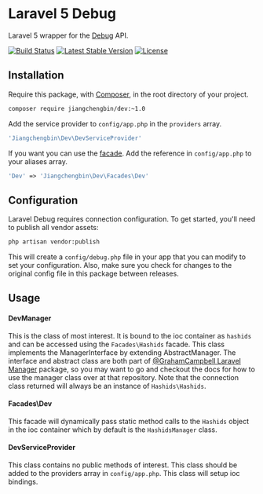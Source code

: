 Laravel 5 Debug
=================
Laravel 5 wrapper for the [Debug](http://www.94song.com) API.

[![Build Status](https://img.shields.io/travis/vinkla/hashids/master.svg?style=flat)](http://www.94song.com/s94/debug)
[![Latest Stable Version](http://img.shields.io/packagist/v/vinkla/hashids.svg?style=flat)](http://www.94song.com/s94/debug)
[![License](https://img.shields.io/packagist/l/vinkla/hashids.svg?style=flat)](http://www.94song.com/)

## Installation
Require this package, with [Composer](https://getcomposer.org/), in the root directory of your project.

```bash
composer require jiangchengbin/dev:~1.0
```

Add the service provider to ```config/app.php``` in the `providers` array.

```php
'Jiangchengbin\Dev\DevServiceProvider'
```

If you want you can use the [facade](http://laravel.com/docs/facades). Add the reference in ```config/app.php``` to your aliases array.

```php
'Dev' => 'Jiangchengbin\Dev\Facades\Dev'
```

## Configuration

Laravel Debug requires connection configuration. To get started, you'll need to publish all vendor assets:

```bash
php artisan vendor:publish
```

This will create a `config/debug.php` file in your app that you can modify to set your configuration. Also, make sure you check for changes to the original config file in this package between releases.


## Usage

#### DevManager

This is the class of most interest. It is bound to the ioc container as `hashids` and can be accessed using the `Facades\Hashids` facade. This class implements the ManagerInterface by extending AbstractManager. The interface and abstract class are both part of [@GrahamCampbell Laravel Manager](https://github.com/GrahamCampbell/Laravel-Manager) package, so you may want to go and checkout the docs for how to use the manager class over at that repository. Note that the connection class returned will always be an instance of `Hashids\Hashids`.

#### Facades\Dev

This facade will dynamically pass static method calls to the `Hashids` object in the ioc container which by default is the `HashidsManager` class.

#### DevServiceProvider

This class contains no public methods of interest. This class should be added to the providers array in `config/app.php`. This class will setup ioc bindings.

